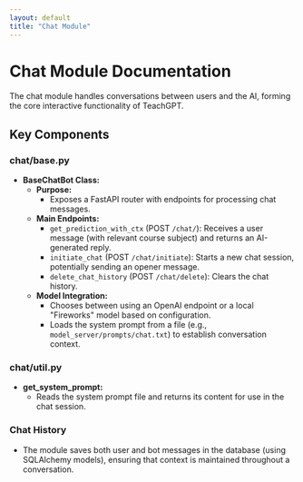 ```yaml
---
layout: default
title: "Chat Module"
---
```


# Chat Module Documentation

The chat module handles conversations between users and the AI, forming the core interactive functionality of TeachGPT.

## Key Components

### chat/base.py
- **BaseChatBot Class:**  
  - **Purpose:**  
    - Exposes a FastAPI router with endpoints for processing chat messages.
  - **Main Endpoints:**
    - `get_prediction_with_ctx` (POST `/chat/`): Receives a user message (with relevant course subject) and returns an AI-generated reply.
    - `initiate_chat` (POST `/chat/initiate`): Starts a new chat session, potentially sending an opener message.
    - `delete_chat_history` (POST `/chat/delete`): Clears the chat history.
  - **Model Integration:**  
    - Chooses between using an OpenAI endpoint or a local "Fireworks" model based on configuration.
    - Loads the system prompt from a file (e.g., `model_server/prompts/chat.txt`) to establish conversation context.

### chat/util.py
- **get_system_prompt:**  
  - Reads the system prompt file and returns its content for use in the chat session.
  
### Chat History
- The module saves both user and bot messages in the database (using SQLAlchemy models), ensuring that context is maintained throughout a conversation. 
